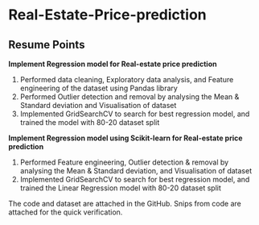 # Real-Estate-Price-prediction
## Resume Points
**Implement Regression model for Real-estate price prediction**
1. Performed data cleaning, Exploratory data analysis, and Feature engineering of the dataset using Pandas library
2. Performed Outlier detection and removal by analysing the Mean & Standard deviation and Visualisation of dataset
3. Implemented GridSearchCV to search for best regression model, and trained the model with 80-20 dataset split

**Implement Regression model using Scikit-learn for Real-estate price prediction**
1. Performed Feature engineering, Outlier detection & removal by analysing the Mean & Standard deviation, and Visualisation of dataset
2. Implemented GridSearchCV to search for best regression model, and trained the Linear Regression model with 80-20 dataset split

The code and dataset are attached in the GitHub. Snips from code are attached for the quick verification.























